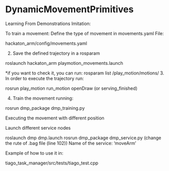 # DynamicMovementPrimitives
Learning From Demonstrations
Imitation:

To train a movement:
Define the type of movement in movements.yaml
File:

hackaton_arm/config/movements.yaml

2. Save the defined trajectory in a rosparam

roslaunch hackaton_arm playmotion_movements.launch

*if you want to check it, you can run: rosparam list /play_motion/motions/
3. In order to execute the trajectory run:

rosrun play_motion run_motion openDraw     (or serving_finished)

4. Train the movement  running:

rosrun dmp_package dmp_training.py

Executing the movement with different position

Launch different service nodes

roslaunch dmp dmp.launch
rosrun dmp_package dmp_service.py (change the rute of .bag file (line 102))
Name of the service: ‘moveArm’

Example of how to use it in:
    
tiago_task_manager/src/tests/tiago_test.cpp
